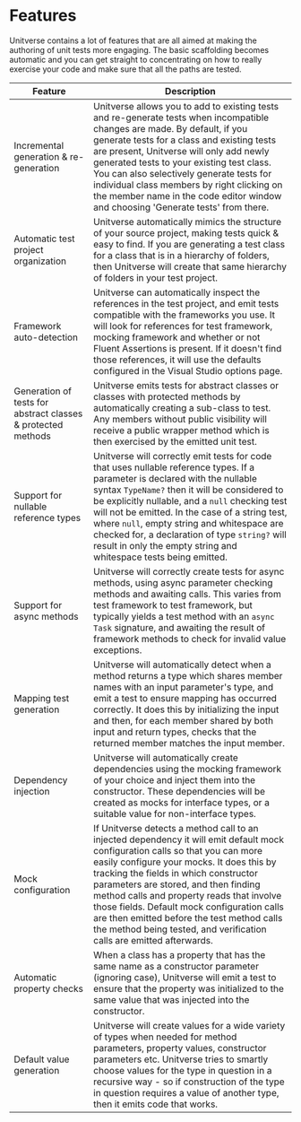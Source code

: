 # Features

Unitverse contains a lot of features that are all aimed at making the authoring of unit tests more engaging. The basic scaffolding becomes automatic and you can get straight to concentrating on how to really exercise your code and make sure that all the paths are tested.

| Feature | Description |
| --- | --- |
| Incremental generation & re-generation | Unitverse allows you to add to existing tests and re-generate tests when incompatible changes are made. By default, if you generate tests for a class and existing tests are present, Unitverse will only add newly generated tests to your existing test class. You can also selectively generate tests for individual class members by right clicking on the member name in the code editor window and choosing 'Generate tests' from there. |
| Automatic test project organization | Unitverse automatically mimics the structure of your source project, making tests quick & easy to find. If you are generating a test class for a class that is in a hierarchy of folders, then Unitverse will create that same hierarchy of folders in your test project. |
| Framework auto-detection | Unitverse can automatically inspect the references in the test project, and emit tests compatible with the frameworks you use. It will look for references for test framework, mocking framework and whether or not Fluent Assertions is present. If it doesn't find those references, it will use the defaults configured in the Visual Studio options page. |
| Generation of tests for abstract classes & protected methods | Unitverse emits tests for abstract classes or classes with protected methods by automatically creating a sub-class to test. Any members without public visibility will receive a public wrapper method which is then exercised by the emitted unit test. |
| Support for nullable reference types | Unitverse will correctly emit tests for code that uses nullable reference types. If a parameter is declared with the nullable syntax `TypeName?` then it will be considered to be explicitly nullable, and a `null` checking test will not be emitted. In the case of a string test, where `null`, empty string and whitespace are checked for, a declaration of type `string?` will result in only the empty string and whitespace tests being emitted. |
| Support for async methods | Unitverse will correctly create tests for async methods, using async parameter checking methods and awaiting calls. This varies from test framework to test framework, but typically yields a test method with an `async Task` signature, and awaiting the result of framework methods to check for invalid value exceptions. |
| Mapping test generation | Unitverse will automatically detect when a method returns a type which shares member names with an input parameter's type, and emit a test to ensure mapping has occurred correctly. It does this by initializing the input and then, for each member shared by both input and return types, checks that the returned member matches the input member. |
| Dependency injection | Unitverse will automatically create dependencies using the mocking framework of your choice and inject them into the constructor. These dependencies will be created as mocks for interface types, or a suitable value for non-interface types. |
| Mock configuration | If Unitverse detects a method call to an injected dependency it will emit default mock configuration calls so that you can more easily configure your mocks. It does this by tracking the fields in which constructor parameters are stored, and then finding method calls and property reads that involve those fields. Default mock configuration calls are then emitted before the test method calls the method being tested, and verification calls are emitted afterwards. |
| Automatic property checks | When a class has a property that has the same name as a constructor parameter (ignoring case), Unitverse will emit a test to ensure that the property was initialized to the same value that was injected into the constructor. |
| Default value generation | Unitverse will create values for a wide variety of types when needed for method parameters, property values, constructor parameters etc. Unitverse tries to smartly choose values for the type in question in a recursive way - so if construction of the type in question requires a value of another type, then it emits code that works. |
